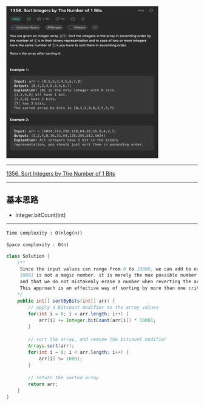 <img src="2022-12-19-19-22-08.png" width="400" height="400"/>

___
[1356. Sort Integers by The Number of 1 Bits](https://leetcode.com/problems/sort-integers-by-the-number-of-1-bits/description/)
___


## 基本思路
* Integer.bitCount(int)

___

`Time complexity : O(nlog(n))`

`Space complexity : O(n)`
```java
class Solution {  
    /** 
     Since the input values can range from 0 to 10000, we can add to each element on the array the value of the bit count (number of 1s) multiplied by 10001.
     10001 is not a magic number, it is merely the max possible number the array may have + 1, which ensures that the bit count has the maximum priority,
     and that we do not mistakenly erase a number when reverting the array back to its original values (after sorting).
     This approach is an effective way of sorting by more than one criteria, a similar logic could be applied to more complex problems.
    */ 
    public int[] sortByBits(int[] arr) {   
        // apply a bitcount modifier to the array values
        for(int i = 0; i < arr.length; i++) {
            arr[i] += Integer.bitCount(arr[i]) * 10001;
        }
        
        // sort the array, and remove the bitcount modifier
        Arrays.sort(arr);
        for(int i = 0; i < arr.length; i++) {
            arr[i] %= 10001;     
        }
        
        // return the sorted array
        return arr;
    }
}
```